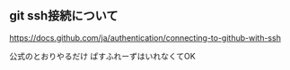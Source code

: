 ## git ssh接続について

https://docs.github.com/ja/authentication/connecting-to-github-with-ssh


公式のとおりやるだけ
ぱすふれーずはいれなくてOK